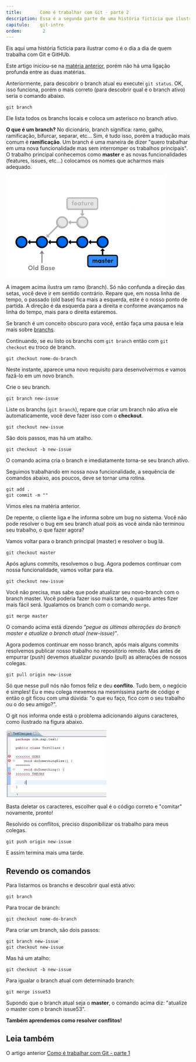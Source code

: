 ```yaml
---
title:       Como é trabalhar com Git - parte 2
description: Essa é a segunda parte de uma história fictícia que ilustra o dia dia de quem utiliza o GitHub como versionamento de código
capitulo:    git-intro
ordem:        2
---
```


Eis aqui uma história fictícia para ilustrar como é o dia a dia de quem trabalha com Git e GitHUb.

Este artigo iniciou-se na [matéria anterior](/git/como-e-trabalhar-com-git-1/), porém não há uma ligação profunda entre
as duas matérias.

Anteriormente, para descobrir o branch atual eu executei `git status`. OK, isso funciona, porém o mais correto
(para descobrir qual é o branch ativo) seria o comando abaixo.

    git branch

Ele lista todos os branchs locais e coloca um asterisco no branch ativo.


__O que é um branch?__ No dicionário, branch significa: ramo, galho, ramificação, bifurcar, separar, etc... Sim, é tudo
isso, porém a tradução mais comum é __ramificação__. Um branch é uma maneira de dizer "quero trabalhar em uma nova
funcionalidade mas sem interromper os trabalhos principais". O trabalho principal conhecemos como __master__ e as novas
funcionalidades (features, issues, etc...) colocamos os nomes que acharmos mais adequado.

![](branch01.png)

A imagem acima ilustra um ramo (branch). Só não confunda a direção das setas, você deve ir em sentido contrário. Repare
que, em nossa linha de tempo, o passado (old base) fica mais a esquerda, este é o nosso ponto de partida. A direção é
da esquerda para a direita e conforme avançamos na linha do tempo, mais para o direita estaremos.

Se branch é um conceito obscuro para você, então faça uma pausa e leia mais sobre [branchs](/git/branch/).

Continuando, se eu listo os branchs com `git branch` então com `git checkout` eu troco de branch.

    git checkout nome-do-branch

Neste instante, aparece uma novo requisito para desenvolvermos e vamos fazâ-lo em um novo branch.

Crie o seu branch.

    git branch new-issue

Liste os branchs (`git branch`), repare que criar um branch não ativa ele automaticamente, você deve fazer isso com o
__checkout__.

    git checkout new-issue

São dois passos, mas há um atalho.

    git checkout -b new-issue

O comando acima cria o branch e imediatamente torna-se seu branch ativo.

Seguimos trabalhando em nossa nova funcionalidade, a sequência de comandos abaixo, aos poucos, deve se tornar uma rotina.

    git add .
    git commit -m ""

Vimos eles na matéria anterior.

De repente, o cliente liga e lhe informa sobre um bug no sistema. Você não pode resolver o bug em seu branch atual
pois as você ainda não terminou seu trabalho, o que fazer agora?

Vamos voltar para o branch principal (master) e resolver o bug lá.

    git checkout master

Após agluns commits, resolvemos o bug. Agora podemos continuar com nossa funcionalidade, vamos voltar para ela.

    git checkout new-issue

Você não precisa, mas sabe que pode atualizar seu novo-branch com o branch master. Você poderia fazer isso mais tarde,
o quanto antes fizer mais fácil será. Igualamos os branch com o comando `merge`.

    git merge master

O comando acima está dizendo *"pegue as últimas alterações do branch master e atualize o branch atual (new-issue)"*.

Agora podemos continuar em nosso branch, após mais alguns commits resolvemos publicar nosso trabalho no repositório
remoto. Mas antes de empurrar (push) devemos atualizar puxando (pull) as alterações de nossos colegas.

    git pull origin new-issue

Só que nesse pull nós não fomos feliz e deu __conflito__. Tudo bem, o negócio é simples! Eu e meu colega mexemos na
mesmíssima parte de código e então o git ficou com uma dúvida: "o que eu faço, fico com o seu trabalho ou o do seu amigo?".

O git nos informa onde está o problema adicionando alguns caracteres, como ilustrado na figura abaixo.

![](conflitos.jpeg)

Basta deletar os caracteres, escolher qual é o código correto e "comitar" novamente, pronto!

Resolvido os conflitos, preciso disponibilizar os trabalho para meus colegas.

    git push origin new-issue

E assim termina mais uma tarde.



Revendo os comandos
---

Para listarmos os branchs e descobrir qual está ativo:

    git branch

Para trocar de branch:

    git checkout nome-do-branch

Para criar um branch, são dois passos:

    git branch new-issue
    git checkout new-issue

Mas há um atalho:

    git checkout -b new-issue

Para igualar o branch atual com determinado branch:

    git merge issue53

Supondo que o branch atual seja o __master__, o comando acima diz: "atualize o master com o branch issue53".

__Também aprendemos como resolver conflitos!__


Leia também
---

O artigo anterior [Como é trabalhar com Git - parte 1](/git/como-e-trabalhar-com-git-1/)